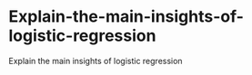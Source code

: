 # Explain-the-main-insights-of-logistic-regression
Explain the main insights of logistic regression
